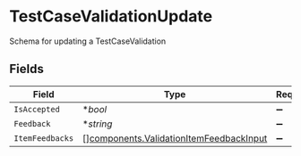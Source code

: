 # TestCaseValidationUpdate

Schema for updating a TestCaseValidation


## Fields

| Field                                                                                              | Type                                                                                               | Required                                                                                           | Description                                                                                        |
| -------------------------------------------------------------------------------------------------- | -------------------------------------------------------------------------------------------------- | -------------------------------------------------------------------------------------------------- | -------------------------------------------------------------------------------------------------- |
| `IsAccepted`                                                                                       | **bool*                                                                                            | :heavy_minus_sign:                                                                                 | N/A                                                                                                |
| `Feedback`                                                                                         | **string*                                                                                          | :heavy_minus_sign:                                                                                 | N/A                                                                                                |
| `ItemFeedbacks`                                                                                    | [][components.ValidationItemFeedbackInput](../../models/components/validationitemfeedbackinput.md) | :heavy_minus_sign:                                                                                 | N/A                                                                                                |